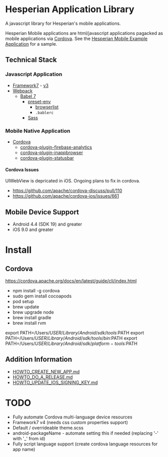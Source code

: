 # Hesperian Application Library

A javascript library for Hesperian's mobile applications.

Hesperian Mobile applications are html/javascript applications pagacked as mobile applications via [Cordova](https://cordova.apache.org/). See the [Hesperian Mobile Example Application](https://github.com/hesperianit/hesperian-mobile-example) for a sample.


## Technical Stack

### Javascript Application

* [Framework7](https://framework7.io/) - [v3](https://v3.framework7.io/)
* [Webpack](https://webpack.js.org/)
  * [Babel 7](https://babeljs.io/)
    * [preset-env](https://babeljs.io/docs/en/babel-preset-env)
      * [browserlist](https://github.com/browserslist/browserslist)
      * `.bablerc`
    * [Sass](https://sass-lang.com/)


### Mobile Native Application

 * [Cordova](https://cordova.apache.org/)
   * [cordova-plugin-firebase-analytics](https://github.com/chemerisuk/cordova-plugin-firebase-analytics)
   * [cordova-plugin-inappbrowser](https://cordova.apache.org/docs/en/latest/reference/cordova-plugin-inappbrowser/)
   * [cordova-plugin-statusbar](https://github.com/apache/cordova-plugin-statusbar)


#### Cordova Issues

UIWebView is depricated in iOS. Ongoing plans to fix in cordova.

* https://github.com/apache/cordova-discuss/pull/110
* https://github.com/apache/cordova-ios/issues/661

## Mobile Device Support

* Android 4.4 (SDK 19) and greater
* iOS 9.0 and greater

# Install

## Cordova

https://cordova.apache.org/docs/en/latest/guide/cli/index.html

* npm install -g cordova
* sudo gem install cocoapods
* pod setup
* brew update
* brew upgrade node
* brew install gradle
* brew install rvm

export PATH=/Users/$USER/Library/Android/sdk/tools:$PATH
export PATH=/Users/$USER/Library/Android/sdk/tools/bin:$PATH
export PATH=/Users/$USER/Library/Android/sdk/platform-tools:$PATH

## Addition Information

* [HOWTO_CREATE_NEW_APP.md](docs/HOWTO_CREATE_NEW_APP.md)
* [HOWTO_DO_A_RELEASE.md](docs/HOWTO_DO_A_RELEASE.md)
* [HOWTO_UPDATE_IOS_SIGNING_KEY.md](docs/HOWTO_UPDATE_IOS_SIGNING_KEY.md)


# TODO

* Fully automate Cordova multi-language device resources
* Framework7 v4 (needs css custom properties support)
* Default / overrideable theme.scss
* android-packageName - automate setting this if needed (replacing '-' with '_' from id)
* Fully script language support (create cordova language resources for app name)

